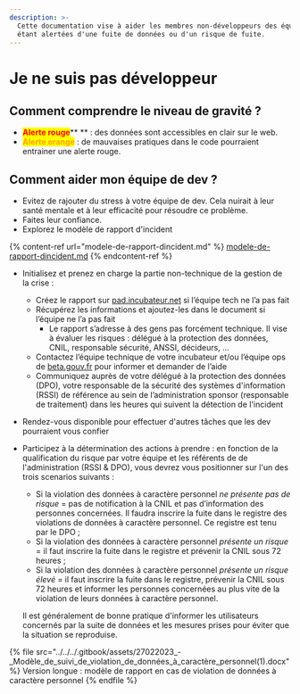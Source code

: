 ```yaml
---
description: >-
  Cette documentation vise à aider les membres non-développeurs des équipes
  étant alertées d'une fuite de données ou d'un risque de fuite.
---
```


# Je ne suis pas développeur

## Comment comprendre le niveau de gravité ?

* <mark style="color:red;">**Alerte rouge**</mark>\*\* \*\* : des données sont accessibles en clair sur le web.
* <mark style="color:orange;">**Alerte orange**</mark> : de mauvaises pratiques dans le code pourraient entrainer une alerte rouge.

## Comment aider mon équipe de dev ?

* Evitez de rajouter du stress à votre équipe de dev. Cela nuirait à leur santé mentale et à leur efficacité pour résoudre ce problème.
* Faites leur confiance.
* Explorez le modèle de rapport d'incident

{% content-ref url="modele-de-rapport-dincident.md" %}
[modele-de-rapport-dincident.md](modele-de-rapport-dincident.md)
{% endcontent-ref %}

* Initialisez et prenez en charge la partie non-technique de la gestion de la crise :
  * Créez le rapport sur [pad.incubateur.net](http://pad.incubateur.net) si l’équipe tech ne l’a pas fait
  * Récupérez les informations et ajoutez-les dans le document si l’équipe ne l’a pas fait
    * Le rapport s’adresse à des gens pas forcément technique. Il vise à évaluer les risques : délégué à la protection des données, CNIL, responsable sécurité, ANSSI, décideurs, …
  * Contactez l’équipe technique de votre incubateur et/ou l’équipe ops de [beta.gouv.fr](http://beta.gouv.fr) pour informer et demander de l’aide
  * Communiquez auprès de votre délégué à la protection des données (DPO), votre responsable de la sécurité des systèmes d'information (RSSI) de référence au sein de l’administration sponsor (responsable de traitement) dans les heures qui suivent la détection de l'incident
* Rendez-vous disponible pour effectuer d'autres tâches que les dev pourraient vous confier
*   Participez à la détermination des actions à prendre : en fonction de la qualification du risque par votre équipe et les référents de de l'administration (RSSI & DPO), vous devrez vous positionner sur l'un des trois scenarios suivants :

    * Si la violation des données à caractère personnel _ne présente pas de risque_ = pas de notification à la CNIL et pas d’information des personnes concernées. Il faudra inscrire la fuite dans le registre des violations de données à caractère personnel. Ce registre est tenu par le DPO ;
    * Si la violation des données à caractère personnel _présente un risque_ = il faut inscrire la fuite dans le registre et prévenir la CNIL sous 72 heures ;
    * Si la violation des données à caractère personnel _présente un risque élevé_ = il faut inscrire la fuite dans le registre, prévenir la CNIL sous 72 heures et informer les personnes concernées au plus vite de la violation de leurs données à caractère personnel.

    Il est généralement de bonne pratique d'informer les utilisateurs concernés par la suite de données et les mesures prises pour éviter que la situation se reproduise.

{% file src="../../../.gitbook/assets/27022023_-_Modèle_de_suivi_de_violation_de_données_à_caractère_personnel(1).docx" %}
Version longue : modèle de rapport en cas de violation de données à caractère personnel
{% endfile %}
